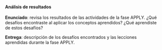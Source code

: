 #### Análisis de resultados

**Enunciado**: revisa los resultados de las actividades de la fase APPLY. ¿Qué desafíos encontraste al aplicar los conceptos aprendidos? ¿Qué aprendiste de estos desafíos?

**Entrega**: descripción de los desafíos encontrados y las lecciones aprendidas durante la fase APPLY.

